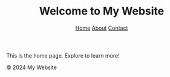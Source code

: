<!DOCTYPE html>
<html lang="en">
<head>
    <meta charset="UTF-8">
    <meta name="viewport" content="width=device-width, initial-scale=1.0">
    <title>Home - My Website</title>
    <link rel="stylesheet" href="style.css">
</head>
<body>
    <header>
        <h1>Welcome to My Website</h1>
        <nav>
            <a href="index.html">Home</a>
            <a href="about.html">About</a>
            <a href="contact.html">Contact</a>
        </nav>
    </header>
    <main>
        <p>This is the home page. Explore to learn more!</p>
    </main>
    <footer>
        <p>&copy; 2024 My Website</p>
    </footer>
</body>
</html>   
